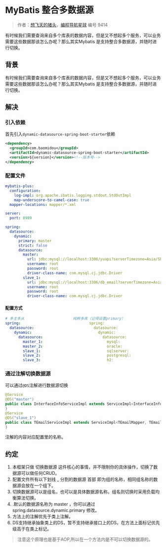 # MyBatis 整合多数据源

> 作者：[想飞天的猪头](https://wx.zsxq.com/dweb2/index/footprint/818812488588112)，[编程导航星球](https://wx.zsxq.com/dweb2/index/group/51122858222824) 编号 9414

有时候我们需要查询来自多个库表的数据内容，但是又不想起多个服务，可以业务需要这些数据那该怎么办呢？那么其实Mybatis 是支持整合多数据源，并随时进行切换。

## 背景

有时候我们需要查询来自多个库表的数据内容，但是又不想起多个服务，可以业务需要这些数据那该怎么办呢？那么其实Mybatis 是支持整合多数据源，并随时进行切换。

## 解决

### 引入依赖

首先引入`dynamic-datasource-spring-boot-starter`依赖

```xml
<dependency>
  <groupId>com.baomidou</groupId>
  <artifactId>dynamic-datasource-spring-boot-starter</artifactId>
  <version>${version}</version><!--版本号-->
</dependency>
```

### 配置文件

```yaml
mybatis-plus:
  configuration:
    log-impl: org.apache.ibatis.logging.stdout.StdOutImpl
    map-underscore-to-camel-case: true
  mapper-locations: mapper/*.xml

server:
  port: 8989

spring:
  datasource:
    dynamic:
      primary: master
      strict: false
      datasource:
        master:
          url: jdbc:mysql://localhost:3306/yuapi?serverTimezone=Asia/Shanghai&useUnicode=true&characterEncoding=utf-8&useSSL=false
          username: root
          password: root
          driver-class-name: com.mysql.cj.jdbc.Driver
        slave_1:
          url: jdbc:mysql://localhost:3306/db_email?serverTimezone=Asia/Shanghai&useUnicode=true&characterEncoding=utf-8&useSSL=false
          username: root
          password: root
          driver-class-name: com.mysql.cj.jdbc.Driver
```

#### 配置方式

```yaml
# 多主多从                      纯粹多库（记得设置primary）                   混合配置
spring:                               spring:                               spring:
  datasource:                           datasource:                           datasource:
    dynamic:                              dynamic:                              dynamic:
      datasource:                           datasource:                           datasource:
        master_1:                             mysql:                                master:
        master_2:                             oracle:                               slave_1:
        slave_1:                              sqlserver:                            slave_2:
        slave_2:                              postgresql:                           oracle_1:
        slave_3:                              h2:                                   oracle_2:
```

### 通过注解切换数据源

可以通过`@DS`注解进行数据源切换

```java
@Service
@DS("master")
public class InterfaceInfoServiceImpl extends ServiceImpl<InterfaceInfoMapper, InterfaceInfo> implements InterfaceInfoService {
}
@Service
@DS("slave_1")
public class TEmailServiceImpl extends ServiceImpl<TEmailMapper, TEmail> implements TEmailService {
}
```

注解的内容对应配置里的名称。

## 约定

1. 本框架只做 切换数据源 这件核心的事情，并不限制你的具体操作，切换了数据源可以做任何CRUD。
2. 配置文件所有以下划线 _ 分割的数据源 首部 即为组的名称，相同组名称的数据源会放在一个组下。
3. 切换数据源可以是组名，也可以是具体数据源名称。组名则切换时采用负载均衡算法切换。
4. .默认的数据源名称为 master ，你可以通过 spring.datasource.dynamic.primary 修改。
5. 方法上的注解优先于类上注解。
6. DS支持继承抽象类上的DS，暂不支持继承接口上的DS，在方法上面标记优先级高于在类上标记。

> 注意这个原理也是基于AOP,所以在一个方法内是不可以切换数据源的。